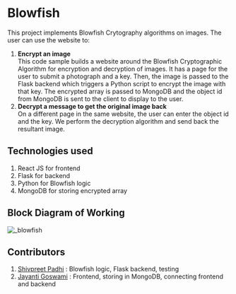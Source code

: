 # Blowfish

This project implements Blowfish Crytography algorithms on images. The user can use the website to:
1. **Encrypt an image**<br>This code sample builds a website around the Blowfish Cryptographic Algorithm for encryption and decryption of images. It has a page for the user to submit a photograph and a key. Then, the image is passed to the Flask backend which triggers a Python script to encrypt the image with that key. The encrypted array is passed to MongoDB and the object id from MongoDB is sent to the client to display to the user.  
2. **Decrypt a message to get the original image back** <br>On a different page in the same website, the user can enter the object id and the key. We perform the decryption algorithm and send back the resultant image.

## Technologies used
1. React JS for frontend
2. Flask for backend
3. Python for Blowfish logic
4. MongoDB for storing encrypted array

## Block Diagram of Working
![_blowfish ](https://github.com/shivpreet16/Blowfish/assets/91965754/ee908692-c4b7-4a1d-8f5b-38cb298d9af6)

## Contributors
1. [Shivpreet Padhi](https://github.com/shivpreet16) : Blowfish logic, Flask backend, testing
2. [Jayanti Goswami](https://github.com/Jayanti2919) : Frontend, storing in MongoDB, connecting frontend and backend
